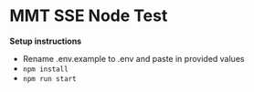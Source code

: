 # MMT SSE Node Test

**Setup instructions** 
- Rename .env.example to .env and paste in provided values
- `npm install`
- `npm run start`
